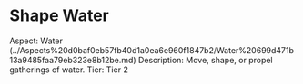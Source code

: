 # Shape Water

Aspect: Water (../Aspects%20d0baf0eb57fb40d1a0ea6e960f1847b2/Water%20699d471b13a9485faa79eb323e8b12be.md)
Description: Move, shape, or propel gatherings of water.
Tier: Tier 2